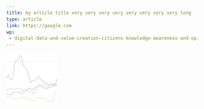 ```yaml
---
title: my article title very very very very very very very very long
type: article
link: https://google.com
wp:
 - digital-data-and-value-creation-citizens-knowledge-awareness-and-opinions
---
```


![{title}](./image.jpg)